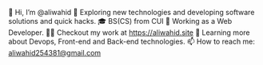 👋 Hi, I’m @aliwahid
🤔   Exploring new technologies and developing software solutions and quick hacks.
🎓   BS(CS) from CUI
💼   Working as a Web Developer.
👨‍💻   Checkout my work at https://aliwahid.site
🌱   Learning more about Devops, Front-end and Back-end technologies.
📫   How to reach me: aliwahid254381@gmail.com
